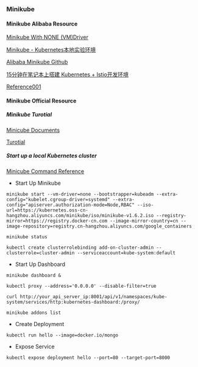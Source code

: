 ### Minikube
#### Minikube Alibaba Resource
[Minikube With NONE (VM)Driver](https://zhuanlan.zhihu.com/p/47185808)

[Minikube - Kubernetes本地实验环境](https://yq.aliyun.com/articles/221687)

[Alibaba Minikube Github](https://github.com/AliyunContainerService/minikube)

[15分钟在笔记本上搭建 Kubernetes + Istio开发环境](https://yq.aliyun.com/articles/672675?spm=a2c4e.11153940.0.0.7dd54cec9MRAfu)

[Reference001](https://blog.csdn.net/qq_26819733/article/details/83591891)
#### Minikube Official Resource
##### Minikube Turotial
[Minicube Documents](https://kubernetes.io/docs/tasks/tools/install-minikube/)

[Turotial](https://blog.csdn.net/qq_26819733/article/details/83591891)
##### Start up a local Kubernetes cluster
[Minicube Command Reference](https://github.com/kubernetes/minikube/issues/5860)
- Start Up Minikube
```
minikube start --vm-driver=none --bootstrapper=kubeadm --extra-config="kubelet.cgroup-driver=systemd" --extra-config="apiserver.authorization-mode=Node,RBAC" --iso-url=https://kubernetes.oss-cn-hangzhou.aliyuncs.com/minikube/iso/minikube-v1.6.2.iso --registry-mirror=https://registry.docker-cn.com --image-mirror-country=cn --image-repository=registry.cn-hangzhou.aliyuncs.com/google_containers

minikube status

kubectl create clusterrolebinding add-on-cluster-admin --clusterrole=cluster-admin --serviceaccount=kube-system:default
```
- Start Up Dashboard
```
minikube dashboard &

kubectl proxy --address='0.0.0.0' --disable-filter=true

curl http://your_api_server_ip:8001/api/v1/namespaces/kube-system/services/http:kubernetes-dashboard:/proxy/

minikube addons list
```
- Create Deployment
```
kubectl run hello --image=docker.io/mongo
```
- Expose Service
```
kubectl expose deployment hello --port=80 --target-port=8000
```
